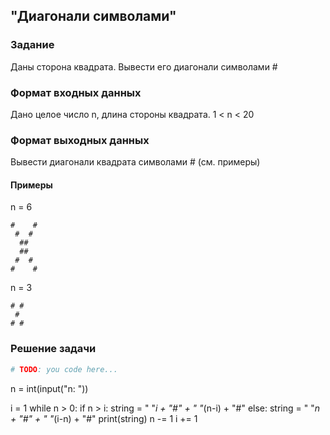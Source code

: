 ## "Диагонали символами"

### Задание

Даны сторона квадрата. Вывести его диагонали символами #

### Формат входных данных

Дано целое число n, длина стороны квадрата. 1 < n < 20 

### Формат выходных данных

Вывести диагонали квадрата символами # (см. примеры)

#### Примеры

n = 6 
```
#    #
 #  #
  ##
  ##
 #  #
#    #
```
n = 3
```
# #
 #
# #
```
### Решение задачи

```python
# TODO: you code here...
```
n = int(input("n: "))

i = 1
while n > 0:
    if n > i:
        string = " "*i + "#" + " "*(n-i) + "#"
    else:
        string = " "*n + "#" + " "*(i-n) + "#"
    print(string)
    n -= 1
    i += 1
